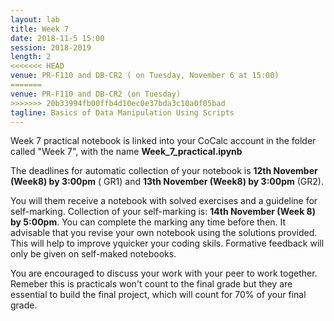 ```yaml
---
layout: lab
title: Week 7
date: 2018-11-5 15:00
session: 2018-2019
length: 2
<<<<<<< HEAD
venue: PR-F110 and DB-CR2 ( on Tuesday, November 6 at 15:00)
=======
venue: PR-F110 and DB-CR2 (on Tuesday)
>>>>>>> 20b33994fb00ffb4d10ec0e37bda3c10a0f05bad
tagline: Basics of Data Manipulation Using Scripts
---
```


Week 7 practical notebook is linked into your CoCalc account in the folder called "Week 7", with the name **Week_7_practical.ipynb**

The deadlines for automatic collection of your notebook is **12th November (Week8) by 3:00pm** ( GR1) and **13th November (Week8) by 3:00pm** (GR2).

You will them receive a notebook with solved exercises and a guideline for self-marking. Collection of your self-marking is: **14th November (Week 8) by 5:00pm**. You can complete the marking any time before then. It advisable that you revise your own notebook using the solutions provided. This will help to improve yquicker your coding skils. Formative feedback will only be given on self-maked notebooks. 

You are encouraged to discuss your work with your peer to work together. Remeber this is practicals won't count to the final grade but they are essential to build the final project, which will count for 70% of your final grade. 


